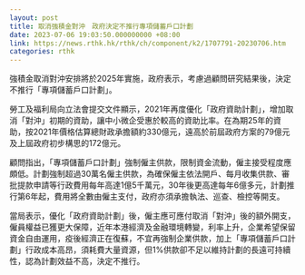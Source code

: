 ```yaml
---
layout: post
title: 取消強積金對沖　政府決定不推行專項儲蓄戶口計劃
date: 2023-07-06 19:03:50.000000000 +08:00
link: https://news.rthk.hk/rthk/ch/component/k2/1707791-20230706.htm
categories: rthk
---
```


強積金取消對沖安排將於2025年實施，政府表示，考慮過顧問研究結果後，決定不推行「專項儲蓄戶口計劃」。

勞工及福利局向立法會提交文件顯示，2021年再度優化「政府資助計劃」，增加取消「對沖」初期的資助，讓中小微企受惠於較高的資助比率。在為期25年的資助，按2021年價格估算總財政承擔額約330億元，遠高於前屆政府方案的79億元及上屆政府初步構思的172億元。

顧問指出，「專項儲蓄戶口計劃」強制僱主供款，限制資金流動，僱主接受程度應頗低。計劃強制超過30萬名僱主供款，為確保僱主依法開戶、每月收集供款、審批提款申請等行政費用每年高達1億5千萬元，30年後更高達每年6億多元，計劃推行第6年起，費用將全數由僱主支付，政府亦須承擔執法、巡查、檢控等開支。

當局表示，優化「政府資助計劃」後，僱主應可應付取消「對沖」後的額外開支，僱員權益已獲更大保障，近年本港經濟及金融環境轉變，利率上升，企業希望保留資金自由運用，疫後經濟正在復蘇，不宜再強制企業供款，加上「專項儲蓄戶口計劃」行政成本高昂，須耗費大量資源，但1%供款卻不足以維持計劃的長遠可持續性，認為計劃效益不高，決定不推行。
